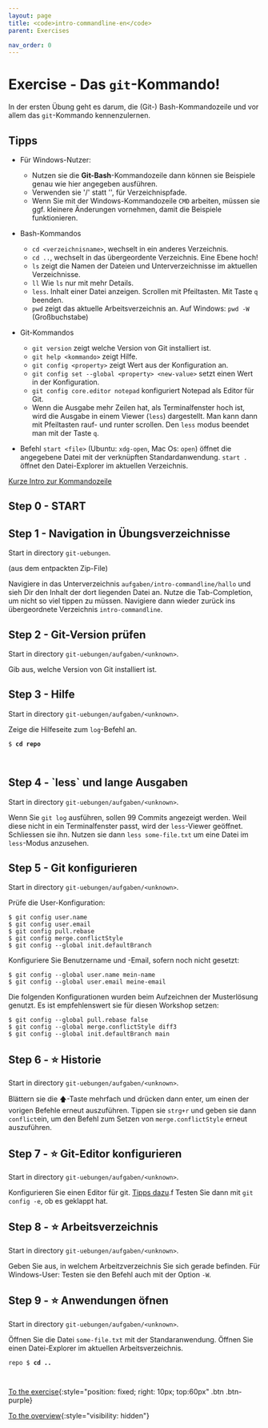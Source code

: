 ```yaml
---
layout: page
title: <code>intro-commandline-en</code>
parent: Exercises

nav_order: 0
---
```

# Exercise - Das `git`-Kommando!

In der ersten Übung geht es darum,
die (Git-) Bash-Kommandozeile und vor allem
das `git`-Kommando kennenzulernen.

## Tipps

* Für Windows-Nutzer:
  - Nutzen sie die **Git-Bash**-Kommandozeile dann können sie Beispiele
    genau wie hier angegeben ausführen.
  - Verwenden sie '/' statt '\', für Verzeichnispfade.
  - Wenn Sie mit der Windows-Kommandozeile `CMD` arbeiten,
    müssen sie ggf. kleinere Änderungen vornehmen,
    damit die Beispiele funktionieren.

* Bash-Kommandos
  - `cd <verzeichnisname>`, wechselt in ein anderes Verzeichnis.
  - `cd ..`, wechselt in das übergeordente Verzeichnis.
    Eine Ebene hoch!
  - `ls` zeigt die Namen der Dateien und Unterverzeichnisse im aktuellen Verzeichnisse.
  - `ll` Wie `ls` nur mit mehr Details.
  - `less`. Inhalt einer Datei anzeigen. Scrollen mit Pfeiltasten. Mit Taste `q` beenden.
  - `pwd` zeigt das aktuelle Arbeitsverzeichnis an. Auf Windows: `pwd -W` (Großbuchstabe)

* Git-Kommandos
  - `git version` zeigt welche Version von Git installiert ist.
  - `git help <kommando>` zeigt Hilfe.
  - `git config <property>` zeigt Wert aus der Konfiguration an. 
  - `git config set --global <property> <new-value>` 
    setzt einen Wert in der Konfiguration.
  - `git config core.editor notepad` konfiguriert Notepad als Editor für Git.
  - Wenn die Ausgabe mehr Zeilen hat, als Terminalfenster hoch ist,
    wird die Ausgabe in einem Viewer (`less`) dargestellt.
    Man kann dann mit Pfeiltasten rauf- und runter scrollen.
    Den `less` modus beendet man mit der Taste `q`.

* Befehl `start <file>` (Ubuntu: `xdg-open`, Mac Os: `open`) 
  öffnet die angegebene Datei mit der verknüpften Standardanwendung.
  `start .` öffnet den Datei-Explorer im aktuellen Verzeichnis.

[Kurze Intro zur Kommandozeile](../installation/kommandozeile)

<h2>Step 0 - START <!-- UEB/Das `git`-Kommando!/0 --></h2>

<h2>Step 1 - Navigation in Übungsverzeichnisse <!-- UEB/Das `git`-Kommando!/1 --></h2>

Start in directory `git-uebungen`.

(aus dem entpackten Zip-File)

Navigiere in das Unterverzeichnis `aufgaben/intro-commandline/hallo`
und sieh Dir den Inhalt der dort liegenden Datei an.
Nutze die Tab-Completion, um nicht so viel tippen zu müssen.
Navigiere dann wieder zurück ins übergeordnete 
Verzeichnis `intro-commandline`.

<h2>Step 2 - Git-Version prüfen <!-- UEB/Das `git`-Kommando!/2 --></h2>

Start in directory `git-uebungen/aufgaben/<unknown>`.

Gib aus, welche Version von Git installiert ist.

<h2>Step 3 - Hilfe <!-- UEB/Das `git`-Kommando!/3 --></h2>

Start in directory `git-uebungen/aufgaben/<unknown>`.

Zeige die Hilfeseite zum `log`-Befehl an.


<pre><code>$ <b>cd repo</b><br><br><br></code></pre>


<h2>Step 4 - `less` und lange Ausgaben <!-- UEB/Das `git`-Kommando!/4 --></h2>

Start in directory `git-uebungen/aufgaben/<unknown>`.

Wenn Sie `git log` ausführen, sollen 99 Commits angezeigt werden.
Weil diese nicht in ein Terminalfenster passt,
wird der `less`-Viewer geöffnet. Schliessen sie ihn.
Nutzen sie dann `less some-file.txt` um eine Datei im `less`-Modus anzusehen.

<h2>Step 5 - Git konfigurieren <!-- UEB/Das `git`-Kommando!/5 --></h2>

Start in directory `git-uebungen/aufgaben/<unknown>`.

Prüfe die User-Konfiguration:

    $ git config user.name
    $ git config user.email
    $ git config pull.rebase
    $ git config merge.conflictStyle
    $ git config --global init.defaultBranch 

Konfiguriere Sie Benutzername und -Email, 
sofern noch nicht gesetzt:

    $ git config --global user.name mein-name
    $ git config --global user.email meine-email

Die folgenden Konfigurationen wurden beim Aufzeichnen der 
Musterlösung genutzt.
Es ist empfehlenswert sie für diesen Workshop setzen:

    $ git config --global pull.rebase false 
    $ git config --global merge.conflictStyle diff3
    $ git config --global init.defaultBranch main


<h2>Step 6 - ⭐ Historie <!-- UEB/Das `git`-Kommando!/6 --></h2>

Start in directory `git-uebungen/aufgaben/<unknown>`.

Blättern sie die 🡅-Taste mehrfach und drücken dann enter,
um einen der vorigen Befehle erneut auszuführen.
Tippen sie `strg+r` und geben sie dann `conflict`ein,
um den Befehl zum Setzen von `merge.conflictStyle` erneut auszuführen.

<h2>Step 7 - ⭐ Git-Editor konfigurieren <!-- UEB/Das `git`-Kommando!/7 --></h2>

Start in directory `git-uebungen/aufgaben/<unknown>`.

Konfigurieren Sie einen Editor für git.
[Tipps dazu](https://git-scm.com/book/en/v2/Appendix-C%3A-Git-Commands-Setup-and-Config).f
Testen Sie dann mit `git config -e`, ob es geklappt hat.

<h2>Step 8 - ⭐ Arbeitsverzeichnis <!-- UEB/Das `git`-Kommando!/8 --></h2>

Start in directory `git-uebungen/aufgaben/<unknown>`.

Geben Sie aus, in welchem Arbeitzverzeichnis Sie sich gerade befinden.
Für Windows-User: Testen sie den Befehl auch mit der Option `-W`.

<h2>Step 9 - ⭐ Anwendungen öfnen <!-- UEB/Das `git`-Kommando!/9 --></h2>

Start in directory `git-uebungen/aufgaben/<unknown>`.

Öffnen Sie die Datei `some-file.txt` mit der Standaranwendung.
Öffnen Sie einen Datei-Explorer im aktuellen Arbeitsverzeichnis.


<pre><code>repo $ <b>cd ..</b><br><br><br></code></pre>


[To the exercise](loesung-intro-commandline.html){:style="position: fixed; right: 10px; top:60px" .btn .btn-purple}

[To the overview](../../ueberblick.html){:style="visibility: hidden"}

